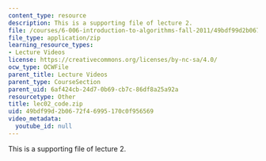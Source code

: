 ```yaml
---
content_type: resource
description: This is a supporting file of lecture 2.
file: /courses/6-006-introduction-to-algorithms-fall-2011/49bdf99d2b0672f46995170c0f956569_lec02_code.zip
file_type: application/zip
learning_resource_types:
- Lecture Videos
license: https://creativecommons.org/licenses/by-nc-sa/4.0/
ocw_type: OCWFile
parent_title: Lecture Videos
parent_type: CourseSection
parent_uid: 6af424cb-24d7-0b69-cb7c-86df8a25a92a
resourcetype: Other
title: lec02_code.zip
uid: 49bdf99d-2b06-72f4-6995-170c0f956569
video_metadata:
  youtube_id: null
---
```

This is a supporting file of lecture 2.